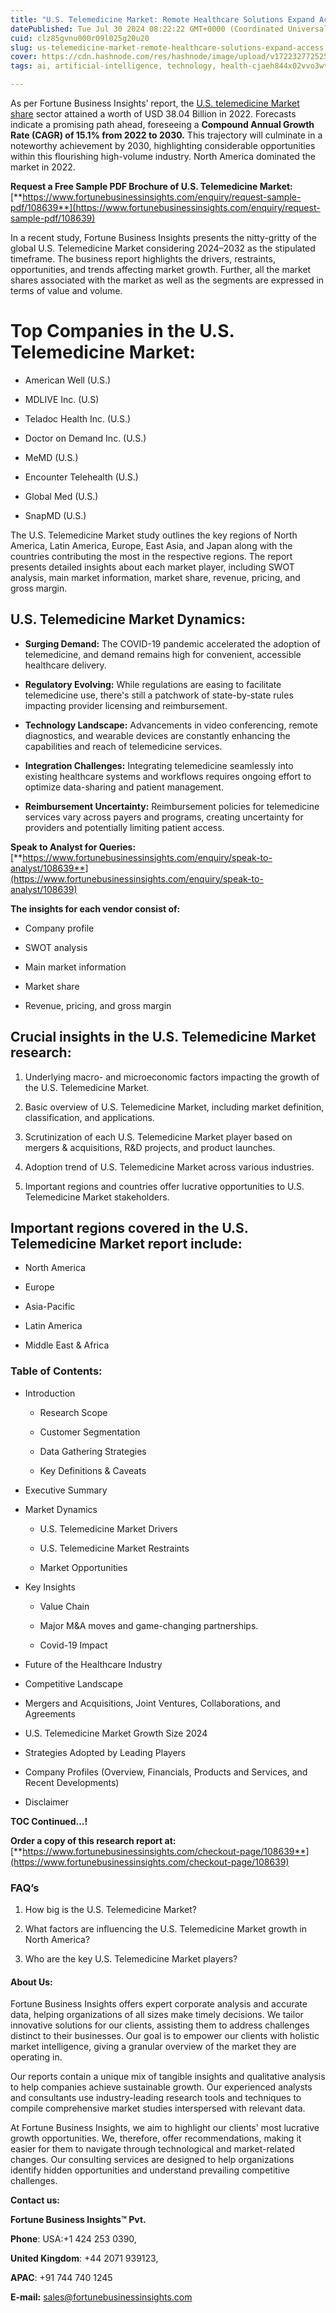 ```yaml
---
title: "U.S. Telemedicine Market: Remote Healthcare Solutions Expand Access"
datePublished: Tue Jul 30 2024 08:22:22 GMT+0000 (Coordinated Universal Time)
cuid: clz85gvnu000r09l025g20u20
slug: us-telemedicine-market-remote-healthcare-solutions-expand-access
cover: https://cdn.hashnode.com/res/hashnode/image/upload/v1722327725259/be13f5c1-03c0-4e62-a62b-924fa200b86b.png
tags: ai, artificial-intelligence, technology, health-cjaeh844x02vvo3wtj5r2s75q, healthcare

---
```


As per Fortune Business Insights’ report, the [U.S. telemedicine Market share](https://www.fortunebusinessinsights.com/u-s-telemedicine-market-108639) sector attained a worth of USD 38.04 Billion in 2022. Forecasts indicate a promising path ahead, foreseeing a **Compound Annual Growth Rate (CAGR) of 15.1% from 2022 to 2030.** This trajectory will culminate in a noteworthy achievement by 2030, highlighting considerable opportunities within this flourishing high-volume industry. North America dominated the market in 2022.

**Request a Free Sample PDF Brochure of U.S. Telemedicine Market:** [**https://www.fortunebusinessinsights.com/enquiry/request-sample-pdf/108639**](https://www.fortunebusinessinsights.com/enquiry/request-sample-pdf/108639)

In a recent study, Fortune Business Insights presents the nitty-gritty of the global U.S. Telemedicine Market considering 2024–2032 as the stipulated timeframe. The business report highlights the drivers, restraints, opportunities, and trends affecting market growth. Further, all the market shares associated with the market as well as the segments are expressed in terms of value and volume.

# **Top Companies in the U.S. Telemedicine Market:**

* American Well (U.S.)
    
* MDLIVE Inc. (U.S)
    
* Teladoc Health Inc. (U.S.)
    
* Doctor on Demand Inc. (U.S.)
    
* MeMD (U.S.)
    
* Encounter Telehealth (U.S.)
    
* Global Med (U.S.)
    
* SnapMD (U.S.)
    

The U.S. Telemedicine Market study outlines the key regions of North America, Latin America, Europe, East Asia, and Japan along with the countries contributing the most in the respective regions. The report presents detailed insights about each market player, including SWOT analysis, main market information, market share, revenue, pricing, and gross margin.

## U.S. Telemedicine Market **Dynamics**:

* **Surging Demand:** The COVID-19 pandemic accelerated the adoption of telemedicine, and demand remains high for convenient, accessible healthcare delivery.
    
* **Regulatory Evolving:** While regulations are easing to facilitate telemedicine use, there's still a patchwork of state-by-state rules impacting provider licensing and reimbursement.
    
* **Technology Landscape:** Advancements in video conferencing, remote diagnostics, and wearable devices are constantly enhancing the capabilities and reach of telemedicine services.
    
* **Integration Challenges:** Integrating telemedicine seamlessly into existing healthcare systems and workflows requires ongoing effort to optimize data-sharing and patient management.
    
* **Reimbursement Uncertainty:** Reimbursement policies for telemedicine services vary across payers and programs, creating uncertainty for providers and potentially limiting patient access.
    

**Speak to Analyst for Queries:** [**https://www.fortunebusinessinsights.com/enquiry/speak-to-analyst/108639**](https://www.fortunebusinessinsights.com/enquiry/speak-to-analyst/108639)

**The insights for each vendor consist of:**

* Company profile
    
* SWOT analysis
    
* Main market information
    
* Market share
    
* Revenue, pricing, and gross margin
    

## **Crucial insights in the U.S. Telemedicine Market research:**

1. Underlying macro- and microeconomic factors impacting the growth of the U.S. Telemedicine Market.
    
2. Basic overview of U.S. Telemedicine Market, including market definition, classification, and applications.
    
3. Scrutinization of each U.S. Telemedicine Market player based on mergers & acquisitions, R&D projects, and product launches.
    
4. Adoption trend of U.S. Telemedicine Market across various industries.
    
5. Important regions and countries offer lucrative opportunities to U.S. Telemedicine Market stakeholders.
    

## **Important regions covered in the U.S. Telemedicine Market report include:**

* North America
    
* Europe
    
* Asia-Pacific
    
* Latin America
    
* Middle East & Africa
    

### **Table of Contents:**

* Introduction
    
    * Research Scope
        
    * Customer Segmentation
        
    * Data Gathering Strategies
        
    * Key Definitions & Caveats
        
* Executive Summary
    
* Market Dynamics
    
    * U.S. Telemedicine Market Drivers
        
    * U.S. Telemedicine Market Restraints
        
    * Market Opportunities
        
* Key Insights
    
    * Value Chain
        
    * Major M&A moves and game-changing partnerships.
        
    * Covid-19 Impact
        
* Future of the Healthcare Industry
    
* Competitive Landscape
    
* Mergers and Acquisitions, Joint Ventures, Collaborations, and Agreements
    
* U.S. Telemedicine Market Growth Size 2024
    
* Strategies Adopted by Leading Players
    
* Company Profiles (Overview, Financials, Products and Services, and Recent Developments)
    
* Disclaimer
    

**TOC Continued…!**

**Order a copy of this research report at:** [**https://www.fortunebusinessinsights.com/checkout-page/108639**](https://www.fortunebusinessinsights.com/checkout-page/108639)

### **FAQ’s**

1. How big is the U.S. Telemedicine Market?
    
2. What factors are influencing the U.S. Telemedicine Market growth in North America?
    
3. Who are the key U.S. Telemedicine Market players?
    

#### **About Us:**

Fortune Business Insights offers expert corporate analysis and accurate data, helping organizations of all sizes make timely decisions. We tailor innovative solutions for our clients, assisting them to address challenges distinct to their businesses. Our goal is to empower our clients with holistic market intelligence, giving a granular overview of the market they are operating in.

Our reports contain a unique mix of tangible insights and qualitative analysis to help companies achieve sustainable growth. Our experienced analysts and consultants use industry-leading research tools and techniques to compile comprehensive market studies interspersed with relevant data.

At Fortune Business Insights, we aim to highlight our clients' most lucrative growth opportunities. We, therefore, offer recommendations, making it easier for them to navigate through technological and market-related changes. Our consulting services are designed to help organizations identify hidden opportunities and understand prevailing competitive challenges.

**Contact us:**

**Fortune Business Insights™ Pvt.**

**Phone**: USA:+1 424 253 0390,

**United Kingdom**: +44 2071 939123,

**APAC**: +91 744 740 1245

**E-mail:** [sales@fortunebusinessinsights.com](mailto:sales@fortunebusinessinsights.com)